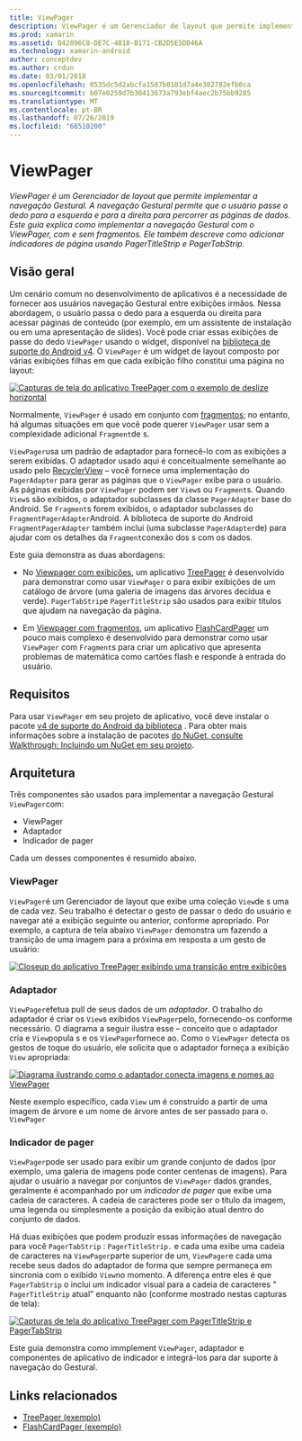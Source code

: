 ```yaml
---
title: ViewPager
description: ViewPager é um Gerenciador de layout que permite implementar a navegação Gestural. A navegação Gestural permite que o usuário passe o dedo para a esquerda e para a direita para percorrer as páginas de dados. Este guia explica como implementar a navegação Gestural com o ViewPager, com e sem fragmentos. Ele também descreve como adicionar indicadores de página usando PagerTitleStrip e PagerTabStrip.
ms.prod: xamarin
ms.assetid: D42896C0-DE7C-4818-B171-CB2D5E5DD46A
ms.technology: xamarin-android
author: conceptdev
ms.author: crdun
ms.date: 03/01/2018
ms.openlocfilehash: 0535dc5d2abcfa1587b8101d7a4e382782efb8ca
ms.sourcegitcommit: b07e0259d7b30413673a793ebf4aec2b75bb9285
ms.translationtype: MT
ms.contentlocale: pt-BR
ms.lasthandoff: 07/26/2019
ms.locfileid: "68510200"
---
```

# <a name="viewpager"></a>ViewPager

_ViewPager é um Gerenciador de layout que permite implementar a navegação Gestural. A navegação Gestural permite que o usuário passe o dedo para a esquerda e para a direita para percorrer as páginas de dados. Este guia explica como implementar a navegação Gestural com o ViewPager, com e sem fragmentos. Ele também descreve como adicionar indicadores de página usando PagerTitleStrip e PagerTabStrip._

 
## <a name="overview"></a>Visão geral

Um cenário comum no desenvolvimento de aplicativos é a necessidade de fornecer aos usuários navegação Gestural entre exibições irmãos. Nessa abordagem, o usuário passa o dedo para a esquerda ou direita para acessar páginas de conteúdo (por exemplo, em um assistente de instalação ou em uma apresentação de slides). Você pode criar essas exibições de passe do dedo `ViewPager` usando o widget, disponível na [biblioteca de suporte do Android v4](https://www.nuget.org/packages/Xamarin.Android.Support.v4/). O `ViewPager` é um widget de layout composto por várias exibições filhas em que cada exibição filho constitui uma página no layout: 

[![Capturas de tela do aplicativo TreePager com o exemplo de deslize horizontal](images/01-intro-sml.png)](images/01-intro.png#lightbox)

Normalmente, `ViewPager` é usado em conjunto com [fragmentos](~/android/platform/fragments/index.md); no entanto, há algumas situações em que você pode querer `ViewPager` usar sem a complexidade adicional `Fragment`de s.

`ViewPager`usa um padrão de adaptador para fornecê-lo com as exibições a serem exibidas. O adaptador usado aqui é conceitualmente semelhante ao usado pelo [RecyclerView](~/android/user-interface/layouts/recycler-view/index.md) &ndash; você fornece uma implementação do `PagerAdapter` para gerar as páginas que o `ViewPager` exibe para o usuário. As páginas exibidas por `ViewPager` podem ser `View`s ou `Fragment`s. Quando `View`s são exibidos, o adaptador subclasses da classe `PagerAdapter` base do Android. Se `Fragment`s forem exibidos, o adaptador subclasses do `FragmentPagerAdapter`Android. A biblioteca de suporte do Android `FragmentPagerAdapter` também inclui (uma subclasse `PagerAdapter`de) para ajudar com os detalhes da `Fragment`conexão dos s com os dados. 

Este guia demonstra as duas abordagens: 

-   No [Viewpager com exibições](~/android/user-interface/controls/view-pager/viewpager-and-views.md), um aplicativo [TreePager](https://developer.xamarin.com/samples/monodroid/UserInterface/TreePager/) é desenvolvido para demonstrar como usar `ViewPager` o para exibir exibições de um catálogo de árvore (uma galeria de imagens das árvores decídua e verde). 
    `PagerTabStrip`e `PagerTitleStrip` são usados para exibir títulos que ajudam na navegação da página.

-   Em [Viewpager com fragmentos](~/android/user-interface/controls/view-pager/viewpager-and-fragments.md), um aplicativo [FlashCardPager](https://developer.xamarin.com/samples/monodroid/UserInterface/TreePager/) um pouco mais complexo é desenvolvido para demonstrar como usar `ViewPager` com `Fragment`s para criar um aplicativo que apresenta problemas de matemática como cartões flash e responde à entrada do usuário. 


## <a name="requirements"></a>Requisitos

Para usar `ViewPager` em seu projeto de aplicativo, você deve instalar o pacote [v4 de suporte do Android da biblioteca](https://www.nuget.org/packages/Xamarin.Android.Support.v4/) . Para obter mais informações sobre a instalação de pacotes [do NuGet, consulte Walkthrough: Incluindo um NuGet em seu projeto](https://docs.microsoft.com/visualstudio/mac/nuget-walkthrough). 

 
## <a name="architecture"></a>Arquitetura

Três componentes são usados para implementar a navegação Gestural `ViewPager`com:

-   ViewPager
-   Adaptador
-   Indicador de pager

Cada um desses componentes é resumido abaixo.



### <a name="viewpager"></a>ViewPager

`ViewPager`é um Gerenciador de layout que exibe uma coleção `View`de s uma de cada vez. Seu trabalho é detectar o gesto de passar o dedo do usuário e navegar até a exibição seguinte ou anterior, conforme apropriado. Por exemplo, a captura de tela abaixo `ViewPager` demonstra um fazendo a transição de uma imagem para a próxima em resposta a um gesto de usuário: 

[![Closeup do aplicativo TreePager exibindo uma transição entre exibições](images/02-transition-sml.png)](images/02-transition.png#lightbox)


### <a name="adapter"></a>Adaptador

`ViewPager`efetua pull de seus dados de um *adaptador*. O trabalho do adaptador é criar os `View`s exibidos `ViewPager`pelo, fornecendo-os conforme necessário. O diagrama a seguir ilustra esse &ndash; conceito que o adaptador cria e `View`popula s e os `ViewPager`fornece ao. Como o `ViewPager` detecta os gestos de toque do usuário, ele solicita que o adaptador forneça a exibição `View` apropriada: 

[![Diagrama ilustrando como o adaptador conecta imagens e nomes ao ViewPager](images/03-adapter-sml.png)](images/03-adapter.png#lightbox)

Neste exemplo específico, cada `View` um é construído a partir de uma imagem de árvore e um nome de árvore antes de ser passado para o. `ViewPager` 



### <a name="pager-indicator"></a>Indicador de pager

`ViewPager`pode ser usado para exibir um grande conjunto de dados (por exemplo, uma galeria de imagens pode conter centenas de imagens). Para ajudar o usuário a navegar por conjuntos de `ViewPager` dados grandes, geralmente é acompanhado por um *indicador de pager* que exibe uma cadeia de caracteres. A cadeia de caracteres pode ser o título da imagem, uma legenda ou simplesmente a posição da exibição atual dentro do conjunto de dados. 

Há duas exibições que podem produzir essas informações de navegação para você `PagerTabStrip` : `PagerTitleStrip.` e cada uma exibe uma cadeia de caracteres na `ViewPager`parte superior de um, `ViewPager`e cada uma recebe seus dados do adaptador de forma que sempre permaneça em sincronia com o exibido `View`no momento. A diferença entre eles é que `PagerTabStrip` o inclui um indicador visual para a cadeia de caracteres " `PagerTitleStrip` atual" enquanto não (conforme mostrado nestas capturas de tela): 

[![Capturas de tela do aplicativo TreePager com PagerTitleStrip e PagerTabStrip](images/04-comparison-sml.png)](images/04-comparison.png#lightbox)

Este guia demonstra como immplement `ViewPager`, adaptador e componentes de aplicativo de indicador e integrá-los para dar suporte à navegação do Gestural. 



## <a name="related-links"></a>Links relacionados

- [TreePager (exemplo)](https://developer.xamarin.com/samples/monodroid/UserInterface/TreePager)
- [FlashCardPager (exemplo)](https://developer.xamarin.com/samples/monodroid/UserInterface/FlashCardPager)
